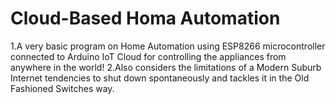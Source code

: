 # Cloud-Based Homa Automation

1.A very basic program on Home Automation using ESP8266 microcontroller connected to Arduino IoT Cloud for controlling the appliances from anywhere in the world!
2.Also considers the limitations of a Modern Suburb Internet tendencies to shut down spontaneously and tackles it in the Old Fashioned Switches way.
